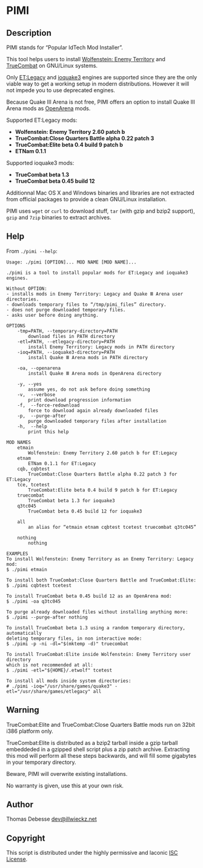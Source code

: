 PIMI
====

Description
-----------

PIMI stands for “Popular IdTech Mod Installer”.

This tool helps users to install [Wolfenstein: Enemy Territory](http://www.splashdamage.com/wolfet) and [TrueCombat](http://truecombatelite.com/) on GNU/Linux systems.

Only [ET:Legacy](http://etlegacy.com/) and [ioquake3](http://ioquake3.org/) engines are supported since they are the only viable way to get a working setup in modern distributions. However it will not impede you to use deprecated engines.

Because Quake Ⅲ Arena is not free, PIMI offers an option to install Quake Ⅲ Arena mods as [OpenArena](http://openarena.ws) mods.

Supported ET:Legacy mods:

* **Wolfenstein: Enemy Territory 2.60 patch b**
* **TrueCombat:Close Quarters Battle alpha 0.22 patch 3**
* **TrueCombat:Elite beta 0.4 build 9 patch b**
* **ETNam 0.1.1**

Supported ioquake3 mods:

* **TrueCombat beta 1.3**
* **TrueCombat beta 0.45 build 12**

Additionnal Mac OS X and Windows binaries and libraries are not extracted from official packages to provide a clean GNU/Linux installation.

PIMI uses `wget` or `curl` to download stuff, `tar` (with gzip and bzip2 support), `gzip` and `7zip` binaries to extract archives.

Help
----

From `./pimi --help`:

```
Usage: ./pimi [OPTION]... MOD NAME [MOD NAME]...

./pimi is a tool to install popular mods for ET:Legacy and ioquake3 engines.

Without OPTION:
- installs mods in Enemy Territory: Legacy and Quake Ⅲ Arena user directories.
- downloads temporary files to “/tmp/pimi_files” directory.
- does not purge downloaded temporary files.
- asks user before doing anything.

OPTIONS
	-tmp=PATH, --temporary-directory=PATH
	    download files in PATH directory
	-etl=PATH, --etlegacy-directory=PATH
	    install Enemy Territory: Legacy mods in PATH directory
	-ioq=PATH, --ioquake3-directory=PATH
	    install Quake Ⅲ Arena mods in PATH directory

	-oa, --openarena
	    install Quake Ⅲ Arena mods in OpenArena directory

	-y, --yes
	    assume yes, do not ask before doing something
	-v,  --verbose
		print download progression information
	-f,  --force-redownload
	    force to download again already downloaded files
	-p,  --purge-after
	    purge downloaded temporary files after installation
	-h,  --help
	    print this help

MOD NAMES
	etmain
	    Wolfenstein: Enemy Territory 2.60 patch b for ET:Legacy
	etnam
		ETNam 0.1.1 for ET:Legacy
	cqb, cqbtest
	    TrueCombat:Close Quarters Battle alpha 0.22 patch 3 for ET:Legacy
	tce, tcetest
	    TrueCombat:Elite beta 0.4 build 9 patch b for ET:Legacy
	truecombat
	    TrueCombat beta 1.3 for ioquake3
	q3tc045
	    TrueCombat beta 0.45 build 12 for ioquake3

	all
	    an alias for “etmain etnam cqbtest tcetest truecombat q3tc045”

	nothing
	    nothing

EXAMPLES
To install Wolfenstein: Enemy Territory as an Enemy Territory: Legacy mod:
$ ./pimi etmain

To install both TrueCombat:Close Quarters Battle and TrueCombat:Elite:
$ ./pimi cqbtest tcetest

To install TrueCombat beta 0.45 build 12 as an OpenArena mod:
$ ./pimi -oa q3tc045

To purge already downloaded files without installing anything more:
$ ./pimi --purge-after nothing

To install TrueCombat beta 1.3 using a random temporary directory, automatically
deleting temporary files, in non interactive mode:
$ ./pimi -p -ni -dl="$(mktemp -d)" truecombat

To install TrueCombat:Elite inside Wolfenstein: Enemy Territory user directory
which is not recommended at all:
$ ./pimi -etl="${HOME}/.etwolf" tcetest

To install all mods inside system directories:
# ./pimi -ioq="/usr/share/games/quake3" -etl="/usr/share/games/etlegacy" all
```

Warning
-------

TrueCombat:Elite and TrueCombat:Close Quarters Battle mods run on 32bit i386 platform only.

TrueCombat:Elite is distributed as a bzip2 tarball inside a gzip tarball embeddeded in a gzipped shell script plus a zip patch archive.
Extracting this mod will perform all these steps backwards, and will fill some gigabytes in your temporary directory.

Beware, PIMI will overwrite existing installations.

No warranty is given, use this at your own risk.

Author
------

Thomas Debesse <dev@illwieckz.net>

Copyright
---------

This script is distributed under the highly permissive and laconic [ISC License](COPYING.md).
